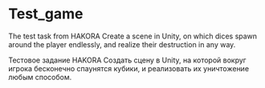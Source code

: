 # Test_game

The test task from HAKORA
Create a scene in Unity, on which dices spawn around the player endlessly, and realize their destruction in any way.


Тестовое задание HAKORA
Создать сцену в Unity, на которой вокруг игрока бесконечно спаунятся кубики, и реализовать их уничтожение любым способом.
